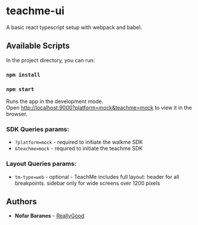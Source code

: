 # teachme-ui

A basic react typescript setup with webpack and babel.

## Available Scripts

In the project directory, you can run:

### `npm install`

### `npm start`

Runs the app in the development mode.<br>
Open [http://localhost:9000?platform=mock&teachme=mock](http://localhost:9000?platform=mock&teachme=mock) to view it in the browser.

### SDK Queries params:

- `?platform=mock` - required to initiate the walkme SDK
- `&teachme=mock` - required to initiate the teachme SDK

### Layout Queries params:

- `tm-type=web` - optional - TeachMe includes full layout:
  header for all breakpoints.
  sidebar only for wide screens over 1200 pixels

## Authors

- **Nofar Baranes** - [ReallyGood](https://github.com/reallygood)
